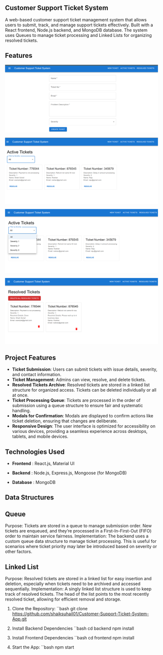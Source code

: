 ## Customer Support Ticket System

A web-based customer support ticket management system that allows users to submit, track, and manage support tickets effectively. Built with a React frontend, Node.js backend, and MongoDB database. The system uses Queues to manage ticket processing and Linked Lists for organizing resolved tickets.

## Features

![Screenshot 1](public/one.png)

![Screenshot 1](public/two.png)

![Screenshot 1](public/three.png)

![Screenshot 1](public/four.png)

## Project Features

- **Ticket Submission**: Users can submit tickets with issue details, severity, and contact information.
- **Ticket Management**: Admins can view, resolve, and delete tickets.
- **Resolved Tickets Archive**: Resolved tickets are stored in a linked list structure for organized access. Tickets can be deleted individually or all at once.
- **Ticket Processing Queue**: Tickets are processed in the order of submission using a queue structure to ensure fair and systematic handling.
- **Modals for Confirmation**: Modals are displayed to confirm actions like ticket deletion, ensuring that changes are deliberate.
- **Responsive Design**: The user interface is optimized for accessibility on various devices, providing a seamless experience across desktops, tablets, and mobile devices.

## Technologies Used

- **Frontend** : React.js, Material UI

- **Backend** : Node.js, Express.js, Mongoose (for MongoDB)

- **Database** : MongoDB

## Data Structures

## Queue
Purpose: Tickets are stored in a queue to manage submission order. New tickets are enqueued, and they’re processed in a First-In-First-Out (FIFO) order to maintain service fairness.
Implementation: The backend uses a custom queue data structure to manage ticket processing. This is useful for scenarios where ticket priority may later be introduced based on severity or other factors.

## Linked List
Purpose: Resolved tickets are stored in a linked list for easy insertion and deletion, especially when tickets need to be archived and accessed sequentially.
Implementation: A singly linked list structure is used to keep track of resolved tickets. The head of the list points to the most recently resolved ticket, allowing for efficient removal and storage.

1. Clone the Repository:
    ``bash
    git clone https://github.com/shaiksuhail01/Customer-Support-Ticket-System-App.git

2. Install Backend Dependencies
    ``bash
    cd backend
    npm install
3. Install Frontend Dependencies
    ``bash
    cd frontend
    npm install
4. Start the App:
    ``bash 
    npm start
